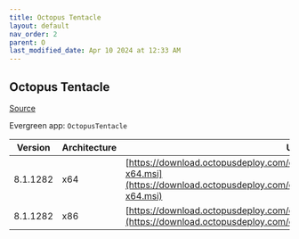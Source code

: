 ```yaml
---
title: Octopus Tentacle
layout: default
nav_order: 2
parent: O
last_modified_date: Apr 10 2024 at 12:33 AM
---
```


## Octopus Tentacle

[Source](https://octopus.com/)

Evergreen app: `OctopusTentacle`

| Version  | Architecture | URI                                                                                                                                                          |
| -------- | ------------ | ------------------------------------------------------------------------------------------------------------------------------------------------------------ |
| 8.1.1282 | x64          | [https://download.octopusdeploy.com/octopus/Octopus.Tentacle.8.1.1282-x64.msi](https://download.octopusdeploy.com/octopus/Octopus.Tentacle.8.1.1282-x64.msi) |
| 8.1.1282 | x86          | [https://download.octopusdeploy.com/octopus/Octopus.Tentacle.8.1.1282.msi](https://download.octopusdeploy.com/octopus/Octopus.Tentacle.8.1.1282.msi)         |

